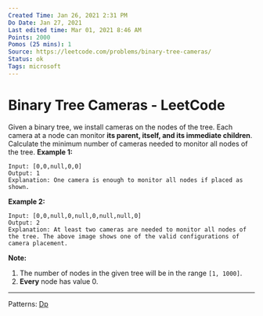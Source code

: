 ```yaml
---
Created Time: Jan 26, 2021 2:31 PM
Do Date: Jan 27, 2021
Last edited time: Mar 01, 2021 8:46 AM
Points: 2000
Pomos (25 mins): 1
Source: https://leetcode.com/problems/binary-tree-cameras/
Status: ok
Tags: microsoft
---
```


# Binary Tree Cameras - LeetCode

Given a binary tree, we install cameras on the nodes of the tree.
Each camera at a node can monitor **its parent, itself, and its immediate children**.
Calculate the minimum number of cameras needed to monitor all nodes of the tree.
**Example 1:**
```
Input: [0,0,null,0,0]
Output: 1
Explanation: One camera is enough to monitor all nodes if placed as shown.
```
**Example 2:**
```
Input: [0,0,null,0,null,0,null,null,0]
Output: 2
Explanation: At least two cameras are needed to monitor all nodes of the tree. The above image shows one of the valid configurations of camera placement.
```
**Note:**
1. The number of nodes in the given tree will be in the range `[1, 1000]`.
2. **Every** node has value 0.
---
Patterns: [Dp](Dp.md)
